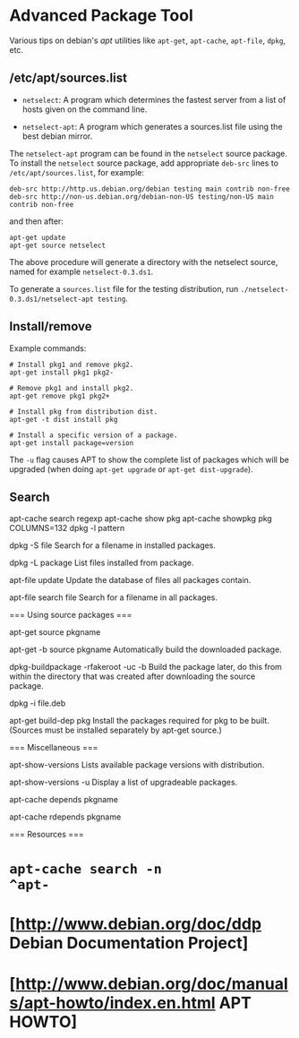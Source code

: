 Advanced Package Tool
=====================

Various tips on debian's *apt* utilities like `apt-get`, `apt-cache`, `apt-file`, `dpkg`, etc.

/etc/apt/sources.list
---------------------

- `netselect`:
  A program which determines the fastest server from a list of hosts given on the command line.

- `netselect-apt`:
  A program which generates a sources.list file using the best debian mirror.

The `netselect-apt` program can be found in the `netselect` source package.
To install the `netselect` source package,
add appropriate `deb-src` lines to `/etc/apt/sources.list`, for example:

    deb-src http://http.us.debian.org/debian testing main contrib non-free
    deb-src http://non-us.debian.org/debian-non-US testing/non-US main contrib non-free

and then after:

    apt-get update
    apt-get source netselect

The above procedure will generate a directory with the netselect source, named for example `netselect-0.3.ds1`.

To generate a `sources.list` file for the testing distribution,
run `./netselect-0.3.ds1/netselect-apt testing`.

Install/remove
--------------

Example commands:

    # Install pkg1 and remove pkg2.
    apt-get install pkg1 pkg2-
    
    # Remove pkg1 and install pkg2.
    apt-get remove pkg1 pkg2+

    # Install pkg from distribution dist. 
    apt-get -t dist install pkg
    
    # Install a specific version of a package.
    apt-get install package=version
    
The `-u` flag causes APT to show the complete list of packages which will be upgraded
(when doing `apt-get upgrade` or `apt-get dist-upgrade`).

Search
------

 apt-cache search regexp
 apt-cache show pkg
 apt-cache showpkg pkg
 COLUMNS=132 dpkg -l pattern
 
 dpkg -S file
    Search for a filename in installed packages.
 
 dpkg -L package
    List files installed from package.
 
 apt-file update
    Update the database of files all packages contain.
 
 apt-file search file
    Search for a filename in all packages.

=== Using source packages ===

 apt-get source pkgname
 
 apt-get -b source pkgname
    Automatically build the downloaded package.
 
 dpkg-buildpackage -rfakeroot -uc -b
    Build the package later, do this from within the directory that was created after downloading the source package.
 
 dpkg -i file.deb
 
 apt-get build-dep pkg
    Install the packages required for pkg to be built. (Sources must be installed separately by apt-get source.)

=== Miscellaneous ===

 apt-show-versions
    Lists available package versions with distribution.
 
 apt-show-versions -u
    Display a list of upgradeable packages.
 
 apt-cache depends pkgname
 
 apt-cache rdepends pkgname

=== Resources ===

# <code>apt-cache search -n ^apt-</code>
# [http://www.debian.org/doc/ddp Debian Documentation Project]
# [http://www.debian.org/doc/manuals/apt-howto/index.en.html APT HOWTO]


